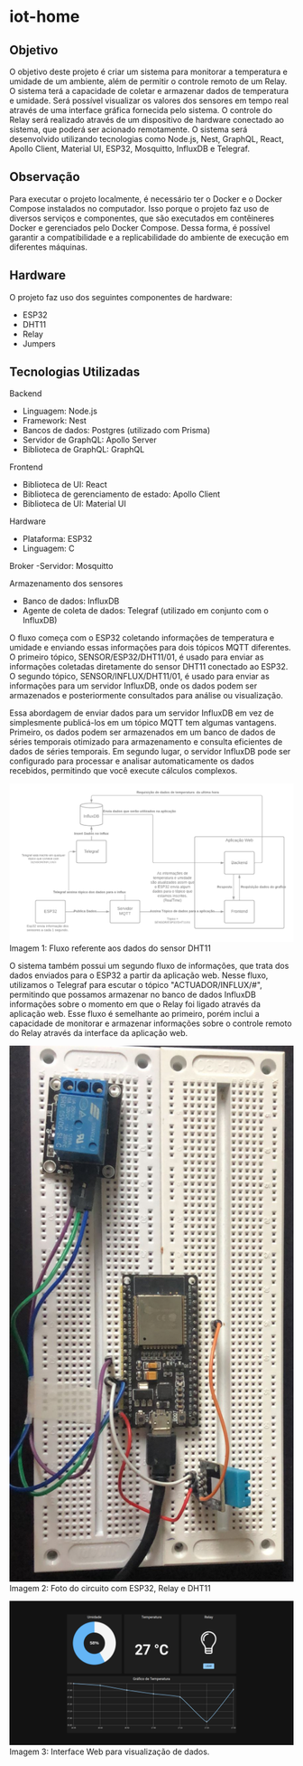 # iot-home

## Objetivo

O objetivo deste projeto é criar um sistema para monitorar a temperatura e umidade de um ambiente, além de permitir o controle remoto de um Relay. O sistema terá a capacidade de coletar e armazenar dados de temperatura e umidade. Será possível visualizar os valores dos sensores em tempo real através de uma interface gráfica fornecida pelo sistema. O controle do Relay será realizado através de um dispositivo de hardware conectado ao sistema, que poderá ser acionado remotamente. O sistema será desenvolvido utilizando tecnologias como Node.js, Nest, GraphQL, React, Apollo Client, Material UI, ESP32, Mosquitto, InfluxDB e Telegraf.

## Observação

Para executar o projeto localmente, é necessário ter o Docker e o Docker Compose instalados no computador. Isso porque o projeto faz uso de diversos serviços e componentes, que são executados em contêineres Docker e gerenciados pelo Docker Compose. Dessa forma, é possível garantir a compatibilidade e a replicabilidade do ambiente de execução em diferentes máquinas.

## Hardware

O projeto faz uso dos seguintes componentes de hardware:

- ESP32
- DHT11
- Relay
- Jumpers

## Tecnologias Utilizadas

Backend

- Linguagem: Node.js
- Framework: Nest
- Bancos de dados: Postgres (utilizado com Prisma)
- Servidor de GraphQL: Apollo Server
- Biblioteca de GraphQL: GraphQL

Frontend

- Biblioteca de UI: React
- Biblioteca de gerenciamento de estado: Apollo Client
- Biblioteca de UI: Material UI

Hardware

- Plataforma: ESP32
- Linguagem: C

Broker
-Servidor: Mosquitto

Armazenamento dos sensores

- Banco de dados: InfluxDB
- Agente de coleta de dados: Telegraf (utilizado em conjunto com o InfluxDB)

O fluxo começa com o ESP32 coletando informações de temperatura e umidade e enviando essas informações para dois tópicos MQTT diferentes. O primeiro tópico, SENSOR/ESP32/DHT11/01, é usado para enviar as informações coletadas diretamente do sensor DHT11 conectado ao ESP32. O segundo tópico, SENSOR/INFLUX/DHT11/01, é usado para enviar as informações para um servidor InfluxDB, onde os dados podem ser armazenados e posteriormente consultados para análise ou visualização.

Essa abordagem de enviar dados para um servidor InfluxDB em vez de simplesmente publicá-los em um tópico MQTT tem algumas vantagens. Primeiro, os dados podem ser armazenados em um banco de dados de séries temporais otimizado para armazenamento e consulta eficientes de dados de séries temporais. Em segundo lugar, o servidor InfluxDB pode ser configurado para processar e analisar automaticamente os dados recebidos, permitindo que você execute cálculos complexos.

![texto alternativo](documentation/fluxodht11.png)
Imagem 1: Fluxo referente aos dados do sensor DHT11

O sistema também possui um segundo fluxo de informações, que trata dos dados enviados para o ESP32 a partir da aplicação web. Nesse fluxo, utilizamos o Telegraf para escutar o tópico "ACTUADOR/INFLUX/#", permitindo que possamos armazenar no banco de dados InfluxDB informações sobre o momento em que o Relay foi ligado através da aplicação web. Esse fluxo é semelhante ao primeiro, porém inclui a capacidade de monitorar e armazenar informações sobre o controle remoto do Relay através da interface da aplicação web.

![texto alternativo](documentation/circuito.jpeg)
Imagem 2: Foto do circuito com ESP32, Relay e DHT11

![texto alternativo](documentation/dashboard.png)
Imagem 3: Interface Web para visualização de dados.
